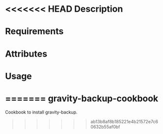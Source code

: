 <<<<<<< HEAD
Description
===========

Requirements
============

Attributes
==========

Usage
=====

=======
gravity-backup-cookbook
=======================

Cookbook to install gravity-backup.
>>>>>>> ab13b8af8b185221e4b21572e7c60632b55af0bf
